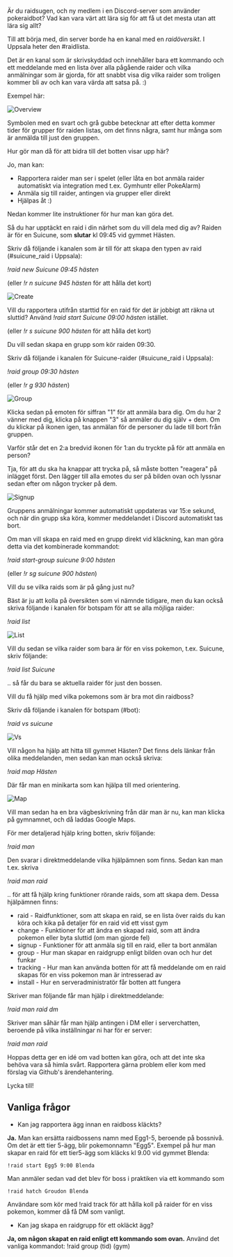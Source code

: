 Är du raidsugen, och ny medlem i en Discord-server som använder pokeraidbot? 
Vad kan vara värt att lära sig för att få ut det mesta utan att lära sig allt?

Till att börja med, din server borde ha en kanal med en *raidöversikt*. I Uppsala heter den #raidlista.

Det är en kanal som är skrivskyddad och innehåller bara ett kommando och ett meddelande
med en lista över alla pågående raider och vilka anmälningar som är gjorda,
för att snabbt visa dig vilka raider som troligen kommer bli av och kan vara värda att satsa på. :)

Exempel här:

![Overview](img/overview.png)

Symbolen med en svart och grå gubbe betecknar att efter detta kommer tider för 
grupper för raiden listas, om det finns några, samt hur många som är anmälda till just den gruppen.

Hur gör man då för att bidra till det botten visar upp här?

Jo, man kan:
* Rapportera raider man ser i spelet (eller låta en bot anmäla raider automatiskt via integration med t.ex. Gymhuntr eller PokeAlarm)
* Anmäla sig till raider, antingen via grupper eller direkt
* Hjälpas åt :)

Nedan kommer lite instruktioner för hur man kan göra det.

Så du har upptäckt en raid i din närhet som du vill dela med dig av? Raiden är för en Suicune, som **slutar** kl 09:45 vid gymmet Hästen.

Skriv då följande i kanalen som är till för att skapa den typen av raid (#suicune_raid i Uppsala):

*!raid new Suicune 09:45 hästen*

(eller *!r n suicune 945 hästen* för att hålla det kort)

![Create](img/started1.png)

Vill du rapportera utifrån starttid för en raid för det är jobbigt att räkna ut sluttid?
Använd *!raid start Suicune 09:00 hästen* istället.

(eller *!r s suicune 900 hästen* för att hålla det kort)

Du vill sedan skapa en grupp som kör raiden 09:30.

Skriv då följande i kanalen för Suicune-raider (#suicune_raid i Uppsala):

*!raid group 09:30 hästen*

(eller *!r g 930 hästen*)

![Group](img/started2.png)

Klicka sedan på emoten för siffran "1" för att anmäla bara dig. Om du har 2 vänner med dig, klicka på knappen "3" så anmäler du dig själv + dem.
Om du klickar på ikonen igen, tas anmälan för de personer du lade till bort från gruppen.

Varför står det en 2:a bredvid ikonen för 1:an du tryckte på för att anmäla en person? 

Tja, för att du ska ha knappar att trycka på, så måste botten "reagera" på inlägget först. 
Den lägger till alla emotes du ser på bilden ovan och lyssnar sedan efter om någon trycker på dem. 

![Signup](img/started3.png)

Gruppens anmälningar kommer automatiskt uppdateras var 15:e sekund, och när din grupp ska köra, kommer meddelandet i Discord automatiskt tas bort.

Om man vill skapa en raid med en grupp direkt vid kläckning, kan man göra detta via det kombinerade kommandot:

*!raid start-group suicune 9:00 hästen*

(eller *!r sg suicune 900 hästen*)

Vill du se vilka raids som är på gång just nu?

Bäst är ju att kolla på översikten som vi nämnde tidigare, men du kan också skriva följande i kanalen för 
botspam för att se alla möjliga raider:

*!raid list*

![List](img/raidlist.png)

Vill du sedan se vilka raider som bara är för en viss pokemon, t.ex. Suicune, skriv följande:

*!raid list Suicune*

.. så får du bara se aktuella raider för just den bossen.

Vill du få hjälp med vilka pokemons som är bra mot din raidboss?

Skriv då följande i kanalen för botspam (#bot):

*!raid vs suicune*

![Vs](img/started4.png)

Vill någon ha hjälp att hitta till gymmet Hästen? Det finns dels länkar från olika meddelanden, 
men sedan kan man också skriva:

*!raid map Hästen*

Där får man en minikarta som kan hjälpa till med orientering. 

![Map](img/started5.png)

Vill man sedan ha en bra vägbeskrivning från där man är nu, kan man klicka på gymnamnet, 
och då laddas Google Maps.

För mer detaljerad hjälp kring botten, skriv följande:

*!raid man*

Den svarar i direktmeddelande vilka hjälpämnen som finns. Sedan kan man t.ex. skriva

*!raid man raid*

.. för att få hjälp kring funktioner rörande raids, som att skapa dem. Dessa hjälpämnen finns:

* raid - Raidfunktioner, som att skapa en raid, se en lista över raids du kan köra och kika på detaljer för en raid vid ett visst gym
* change - Funktioner för att ändra en skapad raid, som att ändra pokemon eller byta sluttid (om man gjorde fel)
* signup - Funktioner för att anmäla sig till en raid, eller ta bort anmälan
* group - Hur man skapar en raidgrupp enligt bilden ovan och hur det funkar
* tracking - Hur man kan använda botten för att få meddelande om en raid skapas för en viss pokemon man är intresserad av
* install - Hur en serveradministratör får botten att fungera

Skriver man följande får man hjälp i direktmeddelande:

*!raid man raid dm*

Skriver man såhär får man hjälp antingen i DM eller i serverchatten, beroende på vilka inställningar ni har för er server:

*!raid man raid*

Hoppas detta ger en idé om vad botten kan göra, och att det inte ska behöva vara så himla svårt. 
Rapportera gärna problem eller kom med förslag via Github's ärendehantering.

Lycka till!

## Vanliga frågor ##

* Kan jag rapportera ägg innan en raidboss kläckts?

**Ja.** Man kan ersätta raidbossens namn med Egg1-5, beroende på bossnivå. Om det är ett tier 5-ägg, blir
pokemonnamn "Egg5". Exempel på hur man skapar en raid för ett tier5-ägg som kläcks kl 9.00 vid gymmet Blenda:

    !raid start Egg5 9:00 Blenda
    
Man anmäler sedan vad det blev för boss i praktiken via ett kommando som

    !raid hatch Groudon Blenda
    
Användare som kör med !raid track för att hålla koll på raider för en viss pokemon, kommer då få DM som vanligt.

* Kan jag skapa en raidgrupp för ett okläckt ägg?

**Ja, om någon skapat en raid enligt ett kommando som ovan.** Använd det vanliga kommandot: !raid group (tid) (gym)